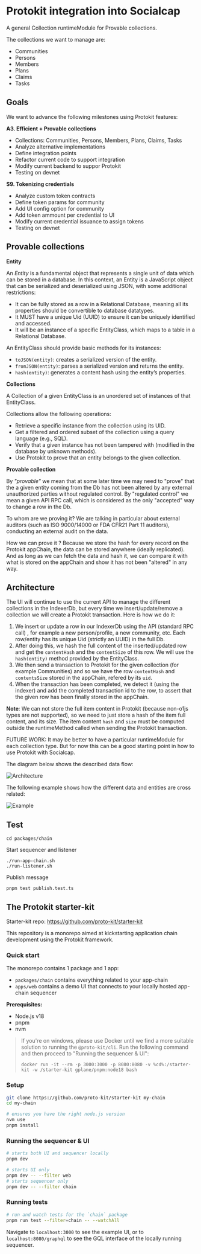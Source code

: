 # Protokit integration into Socialcap

A general Collection runtimeModule for Provable collections.

The collections we want to manage are:

 - Communities
 - Persons
 - Members
 - Plans
 - Claims 
 - Tasks

## Goals 

We want to advance the following milestones using Protokit features:

**A3. Efficient + Provable collections** 

- Collections: Communities, Persons, Members, Plans, Claims, Tasks
- Analyze alternative implementations         
- Define integration points         
- Refactor current code to support integration           
- Modify current backend to suppor Protokit         
- Testing on devnet

**S9. Tokenizing credentials**         

- Analyze custom token contracts         
- Define token params for community         
- Add UI config option for community         
- Add token ammount per credential to UI         
- Modify current credential issuance to assign tokens           
- Testing on devnet   

## Provable collections

**Entity**

An *Entity* is a fundamental object that represents a single unit of data which can be stored in a database. In this context, an Entity is a JavaScript object that can be serialized and deserialized using JSON, with some additional restrictions:

- It can be fully stored as a row in a Relational Database, meaning all its properties should be convertible to database datatypes.
- It MUST have a unique Uid (UUID) to ensure it can be uniquely identified and accessed.
- It will be an instance of a specific EntityClass, which maps to a table in a Relational Database.

An EntityClass should provide basic methods for its instances:

- `toJSON(entity)`: creates a serialized version of the entity.
- `fromJSON(entity)`: parses a serialized version and returns the entity.
- `hash(entity)`: generates a content hash using the entity’s properties.

**Collections**

A Collection of a given EntityClass is an unordered set of instances of that EntityClass.

Collections allow the following operations:

- Retrieve a specific instance from the collection using its UID.
- Get a filtered and ordered subset of the collection using a query language (e.g., SQL).
- Verify that a given instance has not been tampered with (modified in the database by unknown methods).
- Use Protokit to prove that an entity belongs to the given collection.

**Provable collection**

By _"provable"_ we mean that at some later time we may need to "prove" that the a given entity coming from the  Db has not been altered by any external unauthorized parties without regulated control. By "regulated control" we mean a given API RPC call, which is considered as the only "accepted" way to change a row in the Db.

To whom are we proving it? We are talking in particular about external auditors (such as ISO 9000/14000 or FDA CFR21 Part 11 auditors), conducting an external audit on the data.

How we can prove it ? Because we store the hash for every record on the Protokit appChain, the data can be stored anywhere (ideally replicated). And as long as we can fetch the data and hash it, we can compare it with what is stored on the appChain and show it has not been "altered" in any way.

## Architecture

The UI will continue to use the current API to manage the different collections in the IndexerDb, but every time we insert/update/remove a collection we will create a Protokit transaction. Here is how we do it:

1. We insert or update a  row in our IndexerDb using the API (standard RPC call) , for example a new person/profile, a new community, etc. Each row/entity has its unique Uid (strictly an UUID) in the full Db.
2. After doing this, we hash the full content of the inserted/updated row and get the `contentHash` and the `contentSize` of this row. We will use the `hash(entity)` method provided by the EntityClass.
3. We then send a transaction to Protokit for the given collection (for example Communities) and so we have the row `contentHash` and `contentsSize` stored in the appChain, refered by its `uid`. 
4. When the transaction has been completed, we detect it (using the indexer) and add the completed transaction id to the row, to assert that the given row has been finally stored in the appChain.

**Note**: We can not store the full item content in Protokit (because non-o1js
types are not supported), so we need to just store a hash of the item full content,
and its size. The item content `hash` and `size` must be computed outside the runtimeMethod called when sending the Protokit transaction.

FUTURE WORK: It may be better to have a particular runtimeModule
for each collection type. But for now this can be a good starting point 
in how to use Protokit with Socialcap.

The diagram below shows the described data flow:

![Architecture](/home/mzito/dev/socialcap/collections/docs/Architecture.png)

The following example shows how the different data and entities are cross related:

![Example](/home/mzito/dev/socialcap/collections/docs/Example.png)

## Test

~~~
cd packages/chain
~~~

Start sequencer and listener
~~~
./run-app-chain.sh
./run-listener.sh
~~~

Publish message 
~~~
pnpm test publish.test.ts
~~~


## The Protokit starter-kit

Starter-kit repo: https://github.com/proto-kit/starter-kit

This repository is a monorepo aimed at kickstarting application chain development using the Protokit framework.

### Quick start

The monorepo contains 1 package and 1 app:

- `packages/chain` contains everything related to your app-chain
- `apps/web` contains a demo UI that connects to your locally hosted app-chain sequencer

**Prerequisites:**

- Node.js v18
- pnpm
- nvm

> If you're on windows, please use Docker until we find a more suitable solution to running the `@proto-kit/cli`. 
> Run the following command and then proceed to "Running the sequencer & UI":
>
> `docker run -it --rm -p 3000:3000 -p 8080:8080 -v %cd%:/starter-kit -w /starter-kit gplane/pnpm:node18 bash`


### Setup

```zsh
git clone https://github.com/proto-kit/starter-kit my-chain
cd my-chain

# ensures you have the right node.js version
nvm use
pnpm install
```

### Running the sequencer & UI

```zsh
# starts both UI and sequencer locally
pnpm dev

# starts UI only
pnpm dev -- --filter web
# starts sequencer only
pnpm dev -- --filter chain
```

### Running tests
```zsh
# run and watch tests for the `chain` package
pnpm run test --filter=chain -- --watchAll
```

Navigate to `localhost:3000` to see the example UI, or to `localhost:8080/graphql` to see the GQL interface of the locally running sequencer.

